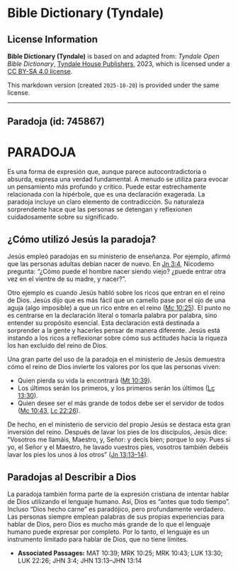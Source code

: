# Bible Dictionary (Tyndale)

## License Information

**Bible Dictionary (Tyndale)** is based on and adapted from: _Tyndale Open Bible Dictionary_, [Tyndale House Publishers](https://tyndaleopenresources.com/), 2023, which is licensed under a [CC BY-SA 4.0 license](https://creativecommons.org/licenses/by-sa/4.0/legalcode.en).

This markdown version (created `2025-10-20`) is provided under the same license.



--------------------------------

## Paradoja (id: 745867)

PARADOJA
========

Es una forma de expresión que, aunque parece autocontradictoria o absurda, expresa una verdad fundamental. A menudo se utiliza para evocar un pensamiento más profundo y crítico. Puede estar estrechamente relacionada con la hipérbole, que es una declaración exagerada. La paradoja incluye un claro elemento de contradicción. Su naturaleza sorprendente hace que las personas se detengan y reflexionen cuidadosamente sobre su significado.

¿Cómo utilizó Jesús la paradoja?
--------------------------------

Jesús empleó paradojas en su ministerio de enseñanza. Por ejemplo, afirmó que las personas adultas debían nacer de nuevo. En [Jn 3:4](https://ref.ly/John3:4), Nicodemo pregunta: “¿Cómo puede el hombre nacer siendo viejo? ¿puede entrar otra vez en el vientre de su madre, y nacer?”.

Otro ejemplo es cuando Jesús habló sobre los ricos que entran en el reino de Dios. Jesús dijo que es más fácil que un camello pase por el ojo de una aguja (algo imposible) a que un rico entre en el reino ([Mc 10:25](https://ref.ly/Mark10:25)). El punto no es centrarse en la declaración literal o tomarla palabra por palabra, sino entender su propósito esencial. Esta declaración está destinada a sorprender a la gente y hacerles pensar de manera diferente. Jesús está instando a los ricos a reflexionar sobre cómo sus actitudes hacia la riqueza los han excluido del reino de Dios.

Una gran parte del uso de la paradoja en el ministerio de Jesús demuestra cómo el reino de Dios invierte los valores por los que las personas viven:

* Quien pierda su vida la encontrará ([Mt 10:39](https://ref.ly/Matt10:39)).
* Los últimos serán los primeros, y los primeros serán los últimos ([Lc 13:30](https://ref.ly/Luke13:30)).
* Quien desee ser el más grande de todos debe ser el servidor de todos ([Mc 10:43,](https://ref.ly/Mark10:43) [Lc 22:26](https://ref.ly/Luke22:26)).

De hecho, en el ministerio de servicio del propio Jesús se destaca esta gran inversión del reino. Después de lavar los pies de los discípulos, Jesús dice: “Vosotros me llamáis, Maestro, y, Señor: y decís bien; porque lo soy. Pues si yo, el Señor y el Maestro, he lavado vuestros pies, vosotros también debéis lavar los pies los unos á los otros” ([Jn 13:13–14](https://ref.ly/John13:13-John13:14)).

Paradojas al Describir a Dios
-----------------------------

La paradoja también forma parte de la expresión cristiana de intentar hablar de Dios utilizando el lenguaje humano. Así, Dios es “antes que todo tiempo”. Incluso “Dios hecho carne” es paradójico, pero profundamente verdadero. Las personas siempre emplean palabras de sus propias experiencias para hablar de Dios, pero Dios es mucho más grande de lo que el lenguaje humano puede expresar por completo. Por lo tanto, el lenguaje es un instrumento limitado para hablar de Dios, que no tiene límites.

* **Associated Passages:** MAT 10:39; MRK 10:25; MRK 10:43; LUK 13:30; LUK 22:26; JHN 3:4; JHN 13:13–JHN 13:14

